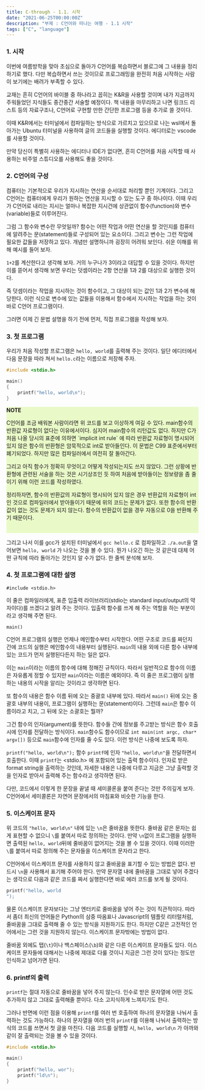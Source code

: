 ```yaml
---
title: C-through - 1.1. 시작
date: "2021-06-25T00:00:00Z"
description: "부제 : C언어와 떠나는 여행 - 1.1 시작"
tags: ["C", "language"]
---
```


### 1. 시작

이번에 여름방학을 맞아 초심으로 돌아가 C언어를 복습하면서 블로그에 그 내용을 정리하기로 했다.
다만 복습하면서 쓰는 것이므로 프로그래밍을 완전히 처음 시작하는 사람이 보기에는 배려가 부족할 수 있다.

교재는 흔히 C언어의 바이블 중 하나라고 꼽히는 K&R을 사용할 것이며 내가 지금까지 주워들었던 지식들도 중간중간 서술할 예정이다.
책 내용을 마무리하고 나면 링크드 리스트 등의 자료구조나, C언어로 구현할 만한 간단한 프로그램 등을 추가로 쓸 것이다.

이때 K&R에서는 터미널에서 컴파일하는 방식으로 가르치고 있으므로 나는 wsl에서 돌아가는 Ubuntu 터미널을 사용하여 글의 코드들을 실행할 것이다.
에디터로는 vscode를 사용할 것이다.

만약 당신이 특별히 사용하는 에디터나 IDE가 없다면, 흔히 C언어를 처음 시작할 때 사용하는 비주얼 스튜디오를 사용해도 좋을 것이다.

### 2. C언어의 구성

컴퓨터는 기본적으로 우리가 지시하는 연산을 순서대로 처리할 뿐인 기계이다. 
그리고 C언어는 컴퓨터에게 우리가 원하는 연산을 지시할 수 있는 도구 중 하나이다.
이때 우리가 C언어로 내리는 지시는 얼마나 복잡한 지시건에 상관없이 함수(function)와 변수(variable)들로 이루어진다.

그럼 그 함수와 변수란 무엇일까?
함수는 어떤 작업과 어떤 연산을 할 것인지를 컴퓨터에 알려주는 문(statement)들로 구성되어 있는 요소이다.
그리고 변수는 그런 작업에 필요한 값들을 저장하고 있다.
개념만 설명하니까 굉장히 어려워 보인다. 쉬운 이해를 위해 예시를 들어 보자.

`1+2`를 계산한다고 생각해 보자. 거의 누구나가 3이라고 대답할 수 있을 것이다. 하지만 이를 뜯어서 생각해 보면 우리는 덧셈이라는 2항 연산을
1과 2를 대상으로 실행한 것이다. 

즉 덧셈이라는 작업을 지시하는 것이 함수이고, 그 대상이 되는 값인 1과 2가 변수에 해당한다.
이런 식으로 변수에 있는 값들을 이용해서 함수에서 지시하는 작업을 하는 것이 바로 C언어 프로그램이다.

그러면 이제 긴 문법 설명을 하기 전에 먼저, 직접 프로그램을 작성해 보자.

### 3. 첫 프로그램

우리가 처음 작성할 프로그램은 `hello, world`를 출력해 주는 것이다.
일단 에디터에서 다음 문장을 따라 쳐서 `hello.c`라는 이름으로 저장해 주자.

```c
#include <stdio.h>

main()
{
    printf("hello, world\n");
}
```

<div style="background-color:#e9fac8">
<strong>NOTE</strong>
<p></p>
C언어를 조금 배워본 사람이라면 위 코드를 보고 이상하게 여길 수 있다. main함수의 반환값 자료형이 없다는 이유에서이다. 심지어 main함수의 리턴값도 없다.
하지만 C가 처음 나올 당시의 표준에 의하면 `implicit int rule` 에 따라 반환값 자료형이 명시되어 있지 않은 함수의 반환형은 암묵적으로 int로 받아들인다.
이 문법은 C99 표준에서부터 폐기되었다. 하지만 많은 컴파일러에서 여전히 잘 돌아간다.
<p></p>
그리고 아직 함수가 정확히 무엇이고 어떻게 작성되는지도 쓰지 않았다.
그런 상황에 반환형에 관련된 서술을 하는 것은 시기상조인 듯 하여 처음에 받아들이는 정보량을 좀 줄이기 위해 이런 코드를 작성하였다.
<p></p>
정리하자면, 함수의 반환값의 자료형이 명시되어 있지 않은 경우 반환값의 자료형이 int인 것으로 컴파일러에서 받아들이기 때문에 위의 코드는 문제가 없다.
또한 함수의 반환값이 없는 것도 문제가 되지 않는다. 함수의 반환값이 없을 경우 자동으로 0을 반환해 주기 때문이다.
<p>&nbsp;</p>
</div>
  

그리고 나서 이를 gcc가 설치된 터미널에서 `gcc hello.c` 로 컴파일하고 `./a.out`을 열어보면 `hello, world` 가 나오는 것을 볼 수 있다.
뭔가 나오긴 하는 것 같은데 대체 어떤 규칙에 따라 돌아가는 것인지 알 수가 없다. 한 줄씩 분석해 보자.


### 4. 첫 프로그램에 대한 설명

`#include <stdio.h>`

이 줄은 컴파일러에게, 표준 입출력 라이브러리(stdio는 standard input/output의 약자이다)를 쓰겠다고 알려 주는 것이다.
입출력 함수를 쓰게 해 주는 역할을 하는 부분이라고 생각해 주면 된다.

`main()`

C언어 프로그램의 실행은 언제나 메인함수부터 시작한다. 어떤 구조로 코드를 짜던지 간에 코드의 실행은 메인함수의 내용부터 실행된다.
`main`의 내용 외에 다른 함수 내부에 있는 코드가 먼저 실행된다든지 하는 일은 없다. 

이는 `main`이라는 이름의 함수에 대해 정해진 규칙이다.
따라서 일반적으로 함수의 이름은 자유롭게 정할 수 있지만 `main`이라는 이름은 예외이다. 즉 이 줄은 프로그램이 실행하는 내용의 시작을 알리는 것이라고 생각하면 된다.

또 함수의 내용은 함수 이름 뒤에 오는 중괄호 내부에 있다. 따라서 `main()` 뒤에 오는 중괄호 내부의 내용이, 프로그램이 실행하는 문(statement)이다.
그런데 `main`은 함수 이름이라고 치고, 그 뒤에 오는 소괄호는 뭘까? 

그건 함수의 인자(argument)를 뜻한다. 함수들 간에 정보를 주고받는 방식은 함수 호출시에 인자를 전달하는 방식이다. 
`main`함수도 함수이므로 `int main(int argc, char* argv[])` 등으로 `main`함수에 인자를 줄 수도 있다. 이런 방식은 나중에 보도록 하자.

`printf("hello, world\n");`
함수 `printf`에 인자 `"hello, world\n"`을 전달하면서 호출한다. 이때 `printf`는 <stdio.h> 에 포함되어 있는 출력 함수이다.
인자로 받은 format string을 출력하는 것인데, 자세한 내용은 나중에 다루고 지금은 그냥 출력할 것을 인자로 받아서 출력해 주는 함수라고 생각하면 된다.

다만, 코드에서 이렇게 한 문장을 끝낼 때 세미콜론을 붙여 준다는 것만 주의깊게 보자.
C언어에서 세미콜론은 자연어 문장에서의 마침표와 비슷한 기능을 한다.

### 5. 이스케이프 문자

위 코드의 `"hello, world\n"` 내에 있는 `\n`은 줄바꿈을 뜻한다. 줄바꿈 같은 문자는 쉽게 표현할 수 없으니 `\`를 붙여서 따로 정의하는 것이다.
만약 `\n`없이 프로그램을 실행하면 출력된 `hello, world`뒤에 줄바꿈이 없어지는 것을 볼 수 있을 것이다.
이때 이러한 `\`를 붙여서 따로 정의해 주는 문자들을 이스케이프 문자라고 한다.

C언어에서 이스케이프 문자를 사용하지 않고 줄바꿈을 표기할 수 있는 방법은 없다.
반드시 `\n`을 사용해서 표기해 주어야 한다.
만약 문자열 내에 줄바꿈을 그대로 넣어 주겠다는 생각으로 다음과 같은 코드를 짜서 실행한다면 바로 에러 코드를 보게 될 것이다.

```c
printf("hello, world
");
```

물론 이스케이프 문자보다는 그냥 엔터키로 줄바꿈을 넣어 주는 것이 직관적이다.
따라서 좀더 최신의 언어들은 Python의 삼중 따옴표나 Javascript의 템플릿 리터럴처럼, 줄바꿈을 그대로 출력해 줄 수 있는 방식을 지원하기도 한다.
하지만 C같은 고전적인 언어에서는 그런 것을 지원하지 않는다. 이스케이프 문자밖에는 방법이 없다.

줄바꿈 외에도 탭(`\t`)이나 백스페이스(`\b`)와 같은 다른 이스케이프 문자들도 있다.
이스케이프 문자들에 대해서는 나중에 제대로 다룰 것이니 지금은 그런 것이 있다는 정도만 인식하고 넘어가면 된다.


### 6. printf의 출력

`printf`는 절대 자동으로 줄바꿈을 넣어 주지 않는다.
인수로 받은 문자열에 어떤 것도 추가하지 않고 그대로 출력해줄 뿐이다.
다소 고지식하게 느껴지기도 한다.

그러나 반면에 이런 점을 이용해 `printf`를 여러 번 호출하여 하나의 문자열을 나눠서 출력하는 것도 가능하다.
하나의 문자열을 여러 번의 `printf`를 이용해 나눠서 출력하는 방식의 코드를 쓰면서 첫 글을 마친다.
다음 코드를 실행할 시, `hello, world\n` 가 아까와 같이 잘 출력되는 것을 볼 수 있을 것이다. 

```c
#include <stdio.h>

main()
{
    printf("hello, wor");
    printf("ld\n");
}
```